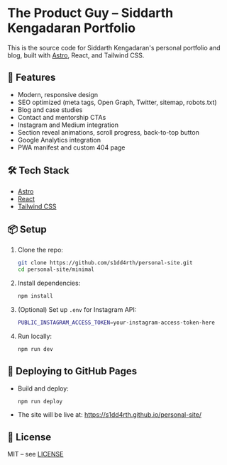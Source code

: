 # The Product Guy – Siddarth Kengadaran Portfolio

This is the source code for Siddarth Kengadaran's personal portfolio and blog, built with [Astro](https://astro.build/), React, and Tailwind CSS.

## 🚀 Features
- Modern, responsive design
- SEO optimized (meta tags, Open Graph, Twitter, sitemap, robots.txt)
- Blog and case studies
- Contact and mentorship CTAs
- Instagram and Medium integration
- Section reveal animations, scroll progress, back-to-top button
- Google Analytics integration
- PWA manifest and custom 404 page

## 🛠️ Tech Stack
- [Astro](https://astro.build/)
- [React](https://react.dev/)
- [Tailwind CSS](https://tailwindcss.com/)

## 📦 Setup
1. Clone the repo:
   ```sh
   git clone https://github.com/s1dd4rth/personal-site.git
   cd personal-site/minimal
   ```
2. Install dependencies:
   ```sh
   npm install
   ```
3. (Optional) Set up `.env` for Instagram API:
   ```sh
   PUBLIC_INSTAGRAM_ACCESS_TOKEN=your-instagram-access-token-here
   ```
4. Run locally:
   ```sh
   npm run dev
   ```

## 🚢 Deploying to GitHub Pages
- Build and deploy:
  ```sh
  npm run deploy
  ```
- The site will be live at: https://s1dd4rth.github.io/personal-site/

## 📄 License
MIT – see [LICENSE](./LICENSE) 